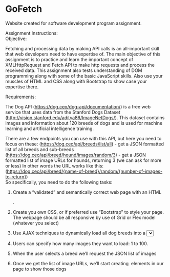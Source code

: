 # GoFetch
Website created for software development program assignment.

Assignment Instructions:<br />
Objective:

Fetching and processing data by making API calls is an all-important skill that web developers need to have expertise of. The main objective of this assignment is to practice and learn the important concept of XMLHttpRequest and Fetch API to make http requests and process the received data. This assignment also tests understanding of DOM programming along with some of the basic JavaScript skills. Also use your muscles of HTML and CSS along with Bootstrap to show case your expertise there.

Requirements:<br />

The Dog API (https://dog.ceo/dog-api/documentation/) is a free web service that uses data from the Stanford Dogs Dataset (http://vision.stanford.edu/aditya86/ImageNetDogs/). This dataset contains images and information about 120 breeds of dogs and is used for machine learning and artificial intelligence training.

There are a few endpoints you can use with this API, but here you need to focus on these: (https://dog.ceo/api/breeds/list/all) - get a JSON formatted list of all breeds and sub-breeds (https://dog.ceo/api/breed/hound/images/random/3) - get a JSON formatted list of image URLs for hounds, returning 3 (we can ask for more or less) In other words the URL works like this: (https://dog.ceo/api/breed/{name-of-breed}/random/{number-of-images-to-return})
<br />
So specifically, you need to do the following tasks:

1. Create a “validated” and semantically correct web page with an HTML <form>.

2. Create you own CSS, or if preferred use “Bootstrap” to style your page. The webpage should be all responsive by use of Grid or Flex model (whatever you select)

3. Use AJAX techniques to dynamically load all dog breeds into a <select> in the form. Again, its your choice to use either XMLHttpRequest or Fetch API.

4. Users can specify how many images they want to load: 1 to 100.

5. When the user selects a breed we’ll request the JSON list of images

6. Once we get the list of image URLs, we’ll start creating <img> elements in our page to show those dogs
